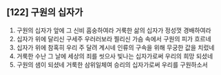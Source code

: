 ## [122] 구원의 십자가

1) 구원의 십자가 앞에 그 신비 흠숭하여라 거룩한 삶의 십자가 정성껏 경배하여라  
2) 십자가 위에 달리신 구세주 우러러보라 찔리신 가슴 속에서 구원의 피가 흐르네  
3) 십자가 위에 참혹히 우리 주 달려 계시네 인류의 구속을 위해 무궁한 값을 치렀네  
4) 거룩한 수난 그 날에 세상의 죄를 씻으사  빛나는 십자가로써 우리의 희망 되셨네  
5) 구원의 샘이 되셨네 거룩한 삼위일체여 승리의 십자가로써 우리를 구원하소서
